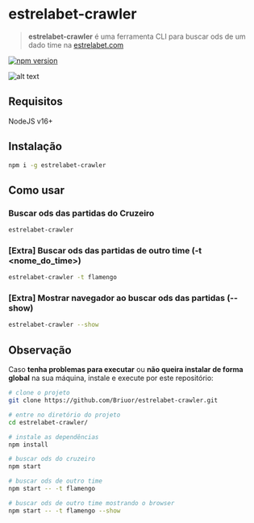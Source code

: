 
# estrelabet-crawler

> **estrelabet-crawler** é uma ferramenta CLI para buscar ods de um dado time na [estrelabet.com](https://estrelabet.com)

[![npm version](https://img.shields.io/npm/v/estrelabet-crawler.svg?color=%2378e08f)](https://www.npmjs.com/package/estrelabet-crawler)

![alt text](https://github.com/Briuor/estrelabet-crawler/blob/main/assets/demo.gif?raw=true)

## Requisitos
NodeJS v16+

## Instalação
```sh
npm i -g estrelabet-crawler
```

## Como usar
### Buscar ods das partidas do Cruzeiro
```sh
estrelabet-crawler
```

### [Extra] Buscar ods das partidas de outro time (-t <nome_do_time>)

```sh
estrelabet-crawler -t flamengo
```

### [Extra] Mostrar navegador ao buscar ods das partidas (--show)
```sh
estrelabet-crawler --show
```

## Observação
Caso **tenha problemas para executar** ou **não queira instalar de forma global** na sua máquina, instale e execute por este repositório:
```sh
# clone o projeto
git clone https://github.com/Briuor/estrelabet-crawler.git

# entre no diretório do projeto
cd estrelabet-crawler/

# instale as dependências
npm install

# buscar ods do cruzeiro
npm start

# buscar ods de outro time
npm start -- -t flamengo

# buscar ods de outro time mostrando o browser
npm start -- -t flamengo --show
```
